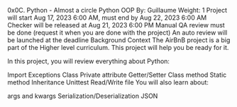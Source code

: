 0x0C. Python - Almost a circle
Python
OOP
 By: Guillaume
 Weight: 1
 Project will start Aug 17, 2023 6:00 AM, must end by Aug 22, 2023 6:00 AM
 Checker will be released at Aug 21, 2023 6:00 PM
 Manual QA review must be done (request it when you are done with the project)
 An auto review will be launched at the deadline
Background Context
The AirBnB project is a big part of the Higher level curriculum. This project will help you be ready for it.

In this project, you will review everything about Python:

Import
Exceptions
Class
Private attribute
Getter/Setter
Class method
Static method
Inheritance
Unittest
Read/Write file
You will also learn about:

args and kwargs
Serialization/Deserialization
JSON
